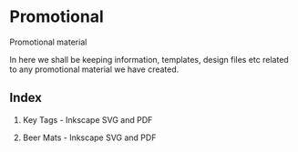 Promotional
===========

Promotional material

In here we shall be keeping information, templates, design files etc related to any promotional material we have created.

Index
-----

1) Key Tags - Inkscape SVG and PDF

2) Beer Mats - Inkscape SVG and PDF
